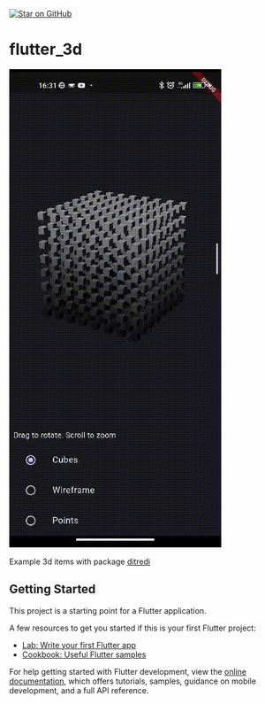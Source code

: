 [![Star on GitHub](https://img.shields.io/github/stars/kauemurakami/flutter_3d.svg?style=flat&logo=github&colorB=deeppink&label=stars)](https://github.com/kauemurakami/flutter_3d) 
# flutter_3d

![Demonstração](appgif.gif) 

Example 3d items with package [ditredi](https://pub.dev/packages/ditredi/install)


## Getting Started

This project is a starting point for a Flutter application.

A few resources to get you started if this is your first Flutter project:

- [Lab: Write your first Flutter app](https://docs.flutter.dev/get-started/codelab)
- [Cookbook: Useful Flutter samples](https://docs.flutter.dev/cookbook)

For help getting started with Flutter development, view the
[online documentation](https://docs.flutter.dev/), which offers tutorials,
samples, guidance on mobile development, and a full API reference.
